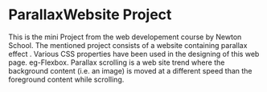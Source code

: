 # ParallaxWebsite Project
This is the mini Project from the web developement course by Newton School. The mentioned project consists of a website containing parallax effect . Various CSS properties have been used in the designing of this web page. eg-Flexbox. Parallax scrolling is a web site trend where the background content (i.e. an image) is moved at a different speed than the foreground content while scrolling. 
